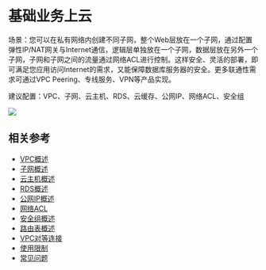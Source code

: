 # 基础业务上云

场景：您可以在私有网络内创建不同子网，整个Web层放在一个子网，通过配置弹性IP/NAT网关与Internet通信，逻辑层单独放在一个子网，数据层放在另外一个子网，子网和子网之间的流量通过网络ACL进行控制。这样安全、灵活的部署，即可满足您应用访问Internet的需求，又能保障数据库服务器的安全。更多联通性需求可通过VPC Peering、专线服务、VPN等产品实现。

建议配置：VPC、子网、云主机、RDS、云缓存、公网IP、网络ACL、安全组

![](/image/Networking/Virtual-Private-Cloud/Basic-Business-Into-Cloud.png)

## 相关参考
- [VPC概述](../Features/VPC-Features.md)
- [子网概述](../Features/Subnet-Features.md)
- [云主机概述](https://docs.jdcloud.com/cn/virtual-machines/product-overview)
- [RDS概述](https://docs.jdcloud.com/cn/rds/product-overview)
- [公网IP概述](https://docs.jdcloud.com/cn/elastic-ip/product-overview)
- [网络ACL](../Features/Network-ACL-Features.md)
- [安全组概述](../Features/Security-Group-Features.md)
- [路由表概述](../Features/Route-Table-Features.md)
- [VPC对等连接](../Features/VPC-Peering-Features.md)
- [使用限制](../Restrictions.md)
- [常见问题](../../FAQ/FAQ.md)
